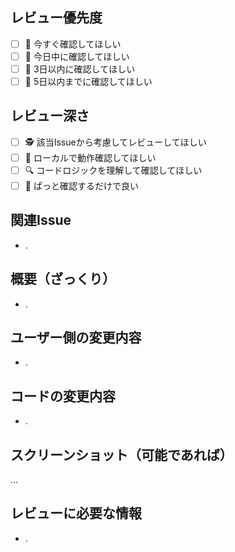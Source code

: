 <!-- ⚠️#[Issue num] [prefex]: title -->
<!-- #1 feat: first commit -->

<!-- なお記入しない項目は削除せず、そのまま放置すること -->
## レビュー優先度

- [ ] 🚀 今すぐ確認してほしい
- [ ] 🚗 今日中に確認してほしい
- [ ] 🏃 3日以内に確認してほしい
- [ ] 🐢 5日以内までに確認してほしい

## レビュー深さ

- [ ] 🕵️ 該当Issueから考慮してレビューしてほしい
- [ ] 🧪 ローカルで動作確認してほしい
- [ ] 🔍 コードロジックを理解して確認してほしい
- [ ] 👀 ぱっと確認するだけで良い

## 関連Issue
<!-- e.g.
- #10
- #20
- #30
 -->

- .

## 概要（ざっくり）
<!-- このプルリクエストが解決する課題や目標を記述 -->
- .

## ユーザー側の変更内容
<!-- このプルリクエストで追加・削除した機能・ユーザーへの報告事項について記述 -->
- .

## コードの変更内容
<!-- このプルリクエストで行った変更内容や影響範囲を記述 -->
- .

## スクリーンショット（可能であれば）

...

## レビューに必要な情報
<!-- レビュアーに伝えたい情報や注意点を記述 -->
- .
